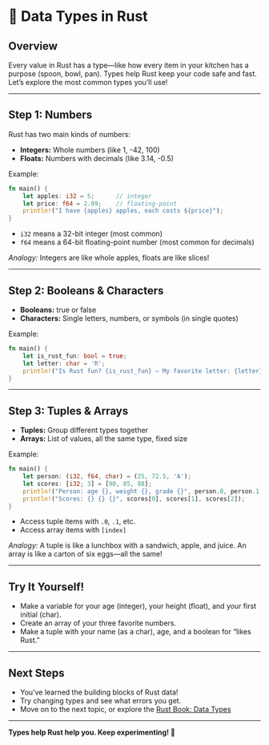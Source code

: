# 🔢 Data Types in Rust

## Overview

Every value in Rust has a type—like how every item in your kitchen has a purpose (spoon, bowl, pan). Types help Rust keep your code safe and fast. Let’s explore the most common types you’ll use!

---

## Step 1: Numbers

Rust has two main kinds of numbers:
- **Integers:** Whole numbers (like 1, -42, 100)
- **Floats:** Numbers with decimals (like 3.14, -0.5)

Example:
```rust
fn main() {
    let apples: i32 = 5;      // integer
    let price: f64 = 2.99;    // floating-point
    println!("I have {apples} apples, each costs ${price}");
}
```
- `i32` means a 32-bit integer (most common)
- `f64` means a 64-bit floating-point number (most common for decimals)

*Analogy:* Integers are like whole apples, floats are like slices!

---

## Step 2: Booleans & Characters

- **Booleans:** true or false
- **Characters:** Single letters, numbers, or symbols (in single quotes)

Example:
```rust
fn main() {
    let is_rust_fun: bool = true;
    let letter: char = 'R';
    println!("Is Rust fun? {is_rust_fun} — My favorite letter: {letter}");
}
```

---

## Step 3: Tuples & Arrays

- **Tuples:** Group different types together
- **Arrays:** List of values, all the same type, fixed size

Example:
```rust
fn main() {
    let person: (i32, f64, char) = (25, 72.5, 'A');
    let scores: [i32; 3] = [90, 85, 88];
    println!("Person: age {}, weight {}, grade {}", person.0, person.1, person.2);
    println!("Scores: {} {} {}", scores[0], scores[1], scores[2]);
}
```
- Access tuple items with `.0`, `.1`, etc.
- Access array items with `[index]`

*Analogy:* A tuple is like a lunchbox with a sandwich, apple, and juice. An array is like a carton of six eggs—all the same!

---

## Try It Yourself!
- Make a variable for your age (integer), your height (float), and your first initial (char).
- Create an array of your three favorite numbers.
- Make a tuple with your name (as a char), age, and a boolean for “likes Rust.”

---

## Next Steps
- You’ve learned the building blocks of Rust data!
- Try changing types and see what errors you get.
- Move on to the next topic, or explore the [Rust Book: Data Types](https://doc.rust-lang.org/book/ch03-02-data-types.html)

---

**Types help Rust help you. Keep experimenting! 🦀**

